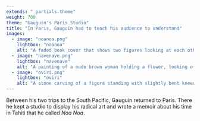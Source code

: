 ```yaml
---
extends: "_partials.theme"
weight: 700
theme: "Gauguin's Paris Studio"
title: "In Paris, Gauguin had to teach his audience to understand"
images:
  - image: "noanoa.png"
    lightbox: "noanoa"
    alt: "A faded book cover that shows two figures looking at each other, our perspective being slightly behind one of the figures. A tree with a blue trunk stands between them, whose branches make up the title of the book which includes another image of two figures seated apart from each other. A river is seen in the background with red cliffs on the other side."
  - image: "navenave.png"
    lightbox: "navenave"
    alt: "A painting of a nude brown woman holding a flower, looking off to the side. She stands in a richly colored forest with two bright red birds sitting in a tree directly beside her head."
  - image: "oviri.png"
    lightbox: "oviri"
    alt: "A stone carving of a figure standing with slightly bent knees. A large reptilian figure sits on the ground next to them with a wide open mouth. They stand on a pedestal entitled 'Oviri.'"
---
```


Between his two trips to the South Pacific, Gauguin returned to Paris. There he kept a studio to display his radical art and wrote a memoir about his time in Tahiti that he called _Noa Noa_.
